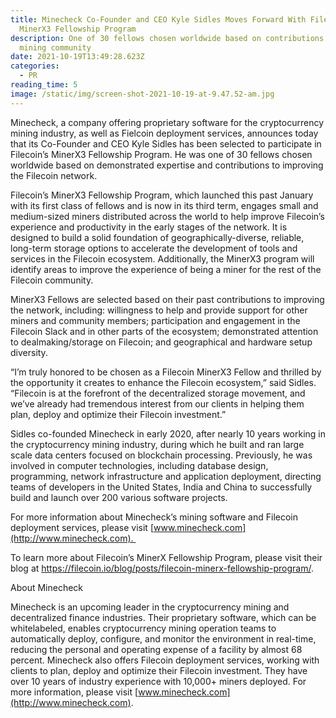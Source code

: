 ```yaml
---
title: Minecheck Co-Founder and CEO Kyle Sidles Moves Forward With Filecoin
  MinerX3 Fellowship Program
description: One of 30 fellows chosen worldwide based on contributions to the
  mining community
date: 2021-10-19T13:49:28.623Z
categories:
  - PR
reading_time: 5
image: /static/img/screen-shot-2021-10-19-at-9.47.52-am.jpg
---
```

Minecheck, a company offering proprietary software for the cryptocurrency mining industry, as well as Fielcoin deployment services, announces today that its Co-Founder and CEO Kyle Sidles has been selected to participate in Filecoin’s MinerX3 Fellowship Program. He was one of 30 fellows chosen worldwide based on demonstrated expertise and contributions to improving the Filecoin network.   

Filecoin’s MinerX3 Fellowship Program, which launched this past January with its first class of fellows and is now in its third term, engages small and medium-sized miners distributed across the world to help improve Filecoin’s experience and productivity in the early stages of the network. It is designed to build a solid foundation of geographically-diverse, reliable, long-term storage options to accelerate the development of tools and services in the Filecoin ecosystem. Additionally, the MinerX3 program will identify areas to improve the experience of being a miner for the rest of the Filecoin community.

MinerX3 Fellows are selected based on their past contributions to improving the network, including: willingness to help and provide support for other miners and community members; participation and engagement in the Filecoin Slack and in other parts of the ecosystem; demonstrated attention to dealmaking/storage on Filecoin; and geographical and hardware setup diversity.

“I’m truly honored to be chosen as a Filecoin MinerX3 Fellow and thrilled by the opportunity it creates to enhance the Filecoin ecosystem,” said Sidles. “Filecoin is at the forefront of the decentralized storage movement, and we’ve already had tremendous interest from our clients in helping them plan, deploy and optimize their Filecoin investment.”  

Sidles co-founded Minecheck in early 2020, after nearly 10 years working in the cryptocurrency mining industry, during which he built and ran large scale data centers focused on blockchain processing. Previously, he was involved in computer technologies, including database design, programming, network infrastructure and application deployment, directing teams of developers in the United States, India and China to successfully build and launch over 200 various software projects.

For more information about Minecheck’s mining software and Filecoin deployment services, please visit [www.minecheck.com](http://www.minecheck.com). 

To learn more about Filecoin’s MinerX Fellowship Program, please visit their blog at <https://filecoin.io/blog/posts/filecoin-minerx-fellowship-program/>.

About Minecheck

Minecheck is an upcoming leader in the cryptocurrency mining and decentralized finance industries. Their proprietary software, which can be whitelabeled, enables cryptocurrency mining operation teams to automatically deploy, configure, and monitor the environment in real-time, reducing the personal and operating expense of a facility by almost 68 percent. Minecheck also offers Filecoin deployment services, working with clients to plan, deploy and optimize their Filecoin investment. They have over 10 years of industry experience with 10,000+ miners deployed. For more information, please visit [www.minecheck.com](http://www.minecheck.com).